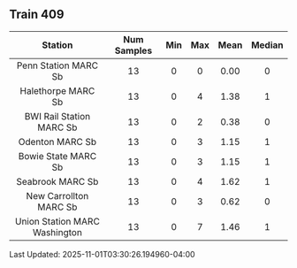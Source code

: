 ## Train 409

| Station | Num Samples | Min | Max | Mean | Median |
| :-----: | :---------: | :-: | :-: | :--: | :----: |
| Penn Station MARC Sb | 13 | 0 | 0 | 0.00 | 0 |
| Halethorpe MARC Sb | 13 | 0 | 4 | 1.38 | 1 |
| BWI Rail Station MARC Sb | 13 | 0 | 2 | 0.38 | 0 |
| Odenton MARC Sb | 13 | 0 | 3 | 1.15 | 1 |
| Bowie State MARC Sb | 13 | 0 | 3 | 1.15 | 1 |
| Seabrook MARC Sb | 13 | 0 | 4 | 1.62 | 1 |
| New Carrollton MARC Sb | 13 | 0 | 3 | 0.62 | 0 |
| Union Station MARC Washington | 13 | 0 | 7 | 1.46 | 1 |


Last Updated: 2025-11-01T03:30:26.194960-04:00